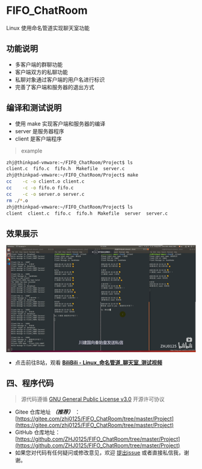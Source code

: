 # FIFO_ChatRoom
Linux 使用命名管道实现聊天室功能

## 功能说明

* 多客户端的群聊功能
* 客户端双方的私聊功能
* 私聊对象通过客户端的用户名进行标识
* 完善了客户端和服务器的退出方式

## 编译和测试说明

* 使用 make 实现客户端和服务器的编译
* server 是服务器程序
* client 是客户端程序

> example
```bash
zhj@thinkpad-vmware:~/FIFO_ChatRoom/Project$ ls
client.c  fifo.c  fifo.h  Makefile  server.c
zhj@thinkpad-vmware:~/FIFO_ChatRoom/Project$ make
cc    -c -o client.o client.c
cc    -c -o fifo.o fifo.c
cc    -c -o server.o server.c
rm ./*.o
zhj@thinkpad-vmware:~/FIFO_ChatRoom/Project$ ls
client  client.c  fifo.c  fifo.h  Makefile  server  server.c
```

## 效果展示

[![效果展示截图](/Data/Image/Video_Show.png)](https://www.bilibili.com/video/BV1Pi4y187co/)

* 点击前往B站，观看 **[BiliBili - Linux_命名管道_聊天室_测试视频](https://www.bilibili.com/video/BV1Pi4y187co/)**

## 四、程序代码

> 源代码遵循 [GNU General Public License v3.0](https://gitee.com/zhj0125/FIFO_ChatRoom/blob/master/LICENSE) 开源许可协议

* Gitee 仓库地址 ***（推荐）*** ： [https://gitee.com/zhj0125/FIFO_ChatRoom/tree/master/Project](https://gitee.com/zhj0125/FIFO_ChatRoom/tree/master/Project)
* GitHub 仓库地址： [https://github.com/ZHJ0125/FIFO_ChatRoom/tree/master/Project](https://github.com/ZHJ0125/FIFO_ChatRoom/tree/master/Project)
* 如果您对代码有任何疑问或修改意见，欢迎 [提出issue](https://gitee.com/zhj0125/Embedded_Linux/issues) 或者直接私信我，谢谢。